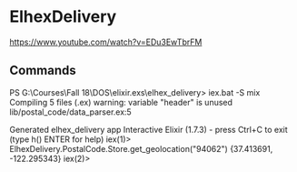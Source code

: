 # ElhexDelivery

https://www.youtube.com/watch?v=EDu3EwTbrFM

## Commands

PS G:\Courses\Fall 18\DOS\elixir.exs\elhex_delivery> iex.bat -S mix
Compiling 5 files (.ex)
warning: variable "header" is unused
  lib/postal_code/data_parser.ex:5

Generated elhex_delivery app
Interactive Elixir (1.7.3) - press Ctrl+C to exit (type h() ENTER for help)
iex(1)> ElhexDelivery.PostalCode.Store.get_geolocation("94062")
{37.413691, -122.295343}
iex(2)>